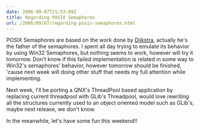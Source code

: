 ```yaml
---
date: 2006-09-07T21:53:09Z
title: Regarding POSIX Semaphores
url: /2006/09/07/regarding-posix-semaphores.html
---
```


<p>POSIX Semaphores are based on the work done by <a href="http://en.wikipedia.org/wiki/Edsger_Dijkstra">Dijkstra</a>, actually he's the father of the semaphores. I spent all day trying to emulate its behavior by using Win32 Semaphores, but nothing seems to work, however will try it tomorrow. Don't know if this failed implementation is related in some way to Win32's semaphores' behavior, however tomorrow should be finished, 'cause next week will doing other stuff that needs my full attention while implementing.</p>
<p>Next week, I'll be porting a QNX's ThreadPool based application by replacing current threadpool with GLib's Threadpool, would love rewriting all the structures currently used to an object oriented model such as GLib's, maybe next release, we don't know.</p>
<p>In the meanwhile, let's have some fun this weekend!!</p>
